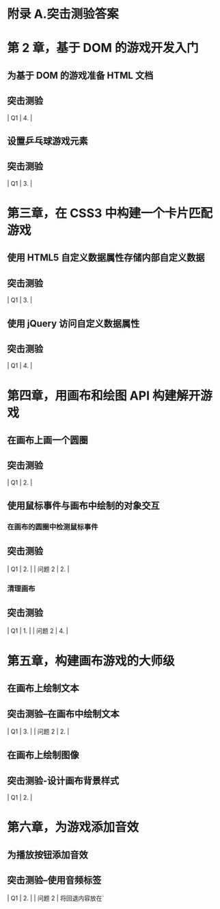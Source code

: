 # 附录 A.突击测验答案

# 第 2 章，基于 DOM 的游戏开发入门

## 为基于 DOM 的游戏准备 HTML 文档

## 突击测验

<colgroup><col style="text-align: left"> <col style="text-align: left"></colgroup> 
| Q1 | 4. |

## 设置乒乓球游戏元素

## 突击测验

<colgroup><col style="text-align: left"> <col style="text-align: left"></colgroup> 
| Q1 | 3. |

# 第三章，在 CSS3 中构建一个卡片匹配游戏

## 使用 HTML5 自定义数据属性存储内部自定义数据

## 突击测验

<colgroup><col style="text-align: left"> <col style="text-align: left"></colgroup> 
| Q1 | 3. |

## 使用 jQuery 访问自定义数据属性

## 突击测验

<colgroup><col style="text-align: left"> <col style="text-align: left"></colgroup> 
| Q1 | 4. |

# 第四章，用画布和绘图 API 构建解开游戏

## 在画布上画一个圆圈

## 突击测验

<colgroup><col style="text-align: left"> <col style="text-align: left"></colgroup> 
| Q1 | 2. |

## 使用鼠标事件与画布中绘制的对象交互

### 在画布的圆圈中检测鼠标事件

## 突击测验

<colgroup><col style="text-align: left"> <col style="text-align: left"></colgroup> 
| Q1 | 2. |
| 问题 2 | 2. |

### 清理画布

## 突击测验

<colgroup><col style="text-align: left"> <col style="text-align: left"></colgroup> 
| Q1 | 1. |
| 问题 2 | 4. |

# 第五章，构建画布游戏的大师级

## 在画布上绘制文本

## 突击测验–在画布中绘制文本

<colgroup><col style="text-align: left"> <col style="text-align: left"></colgroup> 
| Q1 | 3. |
| 问题 2 | 2. |

## 在画布上绘制图像

## 突击测验-设计画布背景样式

<colgroup><col style="text-align: left"> <col style="text-align: left"></colgroup> 
| Q1 | 2. |

# 第六章，为游戏添加音效

## 为播放按钮添加音效

## 突击测验–使用音频标签

<colgroup><col style="text-align: left"> <col style="text-align: left"></colgroup> 
| Q1 | 2. |
| 问题 2 | 将回退内容放在`<audio>`标签内 |

# 第七章，保存游戏进度

## 保存整个游戏进度

## 突击测验-使用本地存储

<colgroup><col style="text-align: left"> <col style="text-align: left"></colgroup> 
| Q1 | 错误的 |
| 问题 2 | 符合事实的 |
| 第三季度 | 符合事实的 |